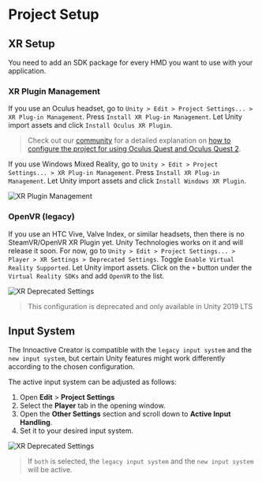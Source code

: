 # Project Setup

## XR Setup

You need to add an SDK package for every HMD you want to use with your application.

### XR Plugin Management

If you use an Oculus headset, go to `Unity > Edit > Project Settings... > XR Plug-in Management`. Press `Install XR Plug-in Management`. Let Unity import assets and click `Install Oculus XR Plugin`.

> Check out our [community](https://innoactive.io/creator/community) for a detailed explanation on [how to configure the project for using Oculus Quest and Oculus Quest 2](https://spectrum.chat/innoactive-creator/general/standalone-devices-oculus-quest-2~6d7dbafd-02b8-4340-b752-4caea2c66113).

If you use Windows Mixed Reality, go to `Unity > Edit > Project Settings... > XR Plug-in Management`. Press `Install XR Plug-in Management`. Let Unity import assets and click `Install Windows XR Plugin`.

![XR Plugin Management](../images/xr-plugin-management.png "XR Plug-in Management settings window")

### OpenVR (legacy)

If you use an HTC Vive, Valve Index, or similar headsets, then there is no SteamVR/OpenVR XR Plugin yet. Unity Technologies works on it and will release it soon. For now, go to `Unity > Edit > Project Settings... > Player > XR Settings > Deprecated Settings`. Toggle `Enable Virtual Reality Supported`. Let Unity import assets. Click on the `+` button under the `Virtual Reality SDKs` and add `OpenVR` to the list.

![XR Deprecated Settings](../images/xr-deprecated.png "XR Settings window (deprecated)")

> This configuration is deprecated and only available in Unity 2019 LTS

## Input System

The Innoactive Creator is compatible with the `legacy input system` and the `new input system`, but certain Unity features might work differently according to the chosen configuration.

The active input system can be adjusted as follows:

1. Open **Edit** > **Project Settings**
2. Select the **Player** tab in the opening window. 
3. Open the **Other Settings** section and scroll down to **Active Input Handling**.
4. Set it to your desired input system.

![XR Deprecated Settings](../images/project-setup/active-input-handling-setting.png "XR Settings window (deprecated)")

>  If `both` is selected, the `legacy input system` and the `new input system` will be active.